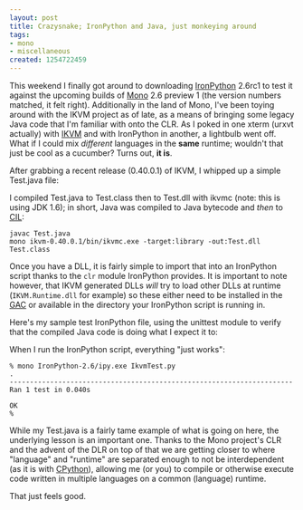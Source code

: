 ```yaml
--- 
layout: post
title: Crazysnake; IronPython and Java, just monkeying around
tags: 
- mono
- miscellaneous
created: 1254722459
---
```

This weekend I finally got around to downloading <a id="aptureLink_8B5qEjVCfb" href="http://en.wikipedia.org/wiki/IronPython">IronPython</a> 2.6rc1 to test it against the upcoming builds of <a id="aptureLink_fepi2zTpCR" href="http://en.wikipedia.org/wiki/Mono%20%28software%29">Mono</a> 2.6 preview 1 (the version numbers matched, it felt right). Additionally in the land of Mono, I've been toying around with the IKVM project as of late, as a means of bringing some legacy Java code that I'm familiar with onto the CLR. As I poked in one xterm (urxvt actually) with <a id="aptureLink_myJp30086o" href="http://en.wikipedia.org/wiki/IKVM">IKVM</a> and with IronPython in another, a lightbulb went off. What if I could mix *different* languages in the **same** runtime; wouldn't that just be cool as a cucumber? Turns out, **it is**.

After grabbing a recent release (0.40.0.1) of IKVM, I whipped up a simple Test.java file: 
<script src="http://gist.github.com/201908.js"><noscript>See <a href="http://gist.github.com/201908">gist #201908</a></noscript></script>

I compiled Test.java to Test.class then to Test.dll with ikvmc (note: this is using JDK 1.6); in short, Java was compiled to Java bytecode and *then* to <a id="aptureLink_jrzlVfjMcv" href="http://en.wikipedia.org/wiki/Common%20Intermediate%20Language">CIL</a>:

    javac Test.java
    mono ikvm-0.40.0.1/bin/ikvmc.exe -target:library -out:Test.dll Test.class

Once you have a DLL, it is fairly simple to import that into an IronPython script thanks to the `clr` module IronPython provides. It is important to note however, that IKVM generated DLLs *will* try to load other DLLs at runtime (`IKVM.Runtime.dll` for example) so these either need to be installed in the <a id="aptureLink_1XlShjCjqK" href="http://en.wikipedia.org/wiki/Global%20Assembly%20Cache">GAC</a> or available in the directory your IronPython script is running in.

Here's my sample test IronPython file, using the unittest module to verify that the compiled Java code is doing what I expect it to:
<script src="http://gist.github.com/201909.js"><noscript>See <a href="http://gist.github.com/201909">gist #201909</a></noscript></script>

When I run the IronPython script, everything "just works":

    % mono IronPython-2.6/ipy.exe IkvmTest.py  
    .
    ----------------------------------------------------------------------
    Ran 1 test in 0.040s

    OK
    % 

While my Test.java is a fairly tame example of what is going on here, the underlying lesson is an important one. Thanks to the Mono project's CLR and the advent of the DLR on top of that we are getting closer to where "language" and "runtime" are separated enough to not be interdependent (as it is with <a id="aptureLink_YUpwTYkk3D" href="http://en.wikipedia.org/wiki/CPython">CPython</a>), allowing me (or you) to compile or otherwise execute code written in multiple languages on a common (language) runtime.

That just feels good.
<!--break-->
